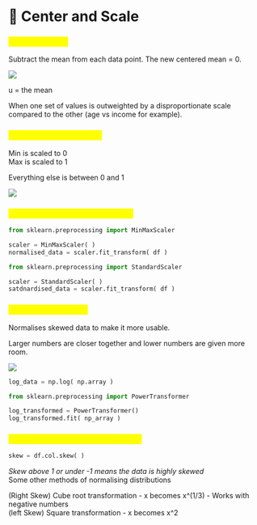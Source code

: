 # 🎲 Center and Scale

### <mark style="color:yellow;">Data centering</mark>

Subtract the mean from each data point. The new centered mean = 0.

![](https://images4.imagebam.com/4d/24/fd/MES1OQ3\_o.png)

u = the mean

When one set of values is outweighted by a disproportionate scale compared to the other (age vs income for example).

### <mark style="color:yellow;">Min-Max normalisation</mark>

Min is scaled to 0\
Max is scaled to 1

Everything else is between 0 and 1

![](https://images4.imagebam.com/18/35/e0/MES1OQ6\_o.png)

### <mark style="color:yellow;">Using sklearn to min max scale</mark>

```python
from sklearn.preprocessing import MinMaxScaler

scaler = MinMaxScaler( )
normalised_data = scaler.fit_transform( df )
```

```python
from sklearn.preprocessing import StandardScaler

scaler = StandardScaler( )
satdnardised_data = scaler.fit_transform( df )
```

### <mark style="color:yellow;">Log Transformation</mark>

Normalises skewed data to make it more usable.

Larger numbers are closer together and lower numbers are given more room.

![](https://images4.imagebam.com/d8/5d/f3/MES1OQ4\_o.png)

```python
log_data = np.log( np.array )
```

```python
from sklearn.preprocessing import PowerTransformer

log_transformed = PowerTransformer()
log_transformed.fit( np_array )
```

### <mark style="color:yellow;">Getting the skew of a distribution</mark>

```python
skew = df.col.skew( )
```

_Skew above 1 or under -1 means the data is highly skewed_\
Some other methods of normalising distributions

(Right Skew) Cube root transformation - x becomes x^(1/3) - Works with negative numbers\
(left Skew) Square transformation - x becomes x^2
